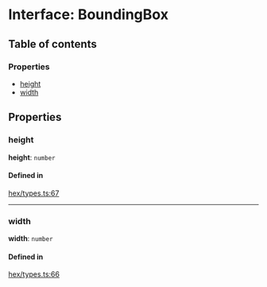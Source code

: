 # Interface: BoundingBox

## Table of contents

### Properties

- [height](BoundingBox.md#height)
- [width](BoundingBox.md#width)

## Properties

### <a id="height" name="height"></a> height

 **height**: `number`

#### Defined in

[hex/types.ts:67](https://github.com/flauwekeul/honeycomb/blob/master/src/hex/types.ts#L67)

___

### <a id="width" name="width"></a> width

 **width**: `number`

#### Defined in

[hex/types.ts:66](https://github.com/flauwekeul/honeycomb/blob/master/src/hex/types.ts#L66)
